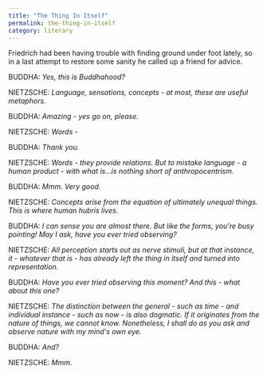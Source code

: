```yaml
---
title: "The Thing In Itself"
permalink: the-thing-in-itself
category: literary
---
```


Friedrich had been having trouble with finding ground under foot lately, so in a last attempt to restore some sanity he called up a friend for advice.

BUDDHA: *Yes, this is Buddhahood?*

NIETZSCHE: *Language, sensations, concepts - at most, these are useful metaphors.*

BUDDHA: *Amazing - yes go on, please.*

NIETZSCHE: *Words -*

BUDDHA: *Thank you.*

NIETZSCHE: *Words - they provide relations. But to mistake language - a human product - with what is...is nothing short of anthropocentrism.*

BUDDHA: *Mmm. Very good.*

NIETZSCHE: *Concepts arise from the equation of ultimately unequal things. This is where human hubris lives.*

BUDDHA: *I can sense you are almost there. But like the forms, you're busy pointing! May I ask, have you ever tried observing?*

NIETZSCHE: *All perception starts out as nerve stimuli, but at that instance, it - whatever that is - has already left the
thing in itself and turned into representation.*

BUDDHA: *Have you ever tried observing this moment? And this - what about this one?*

NIETZSCHE: *The distinction between the general - such as time - and individual instance - such as now - is also dogmatic. If it originates from the nature of things, we cannot know. Nonetheless, I shall do as you ask and observe nature with my mind's own eye.*

BUDDHA: *And?*

NIETZSCHE: *Mmm.*
